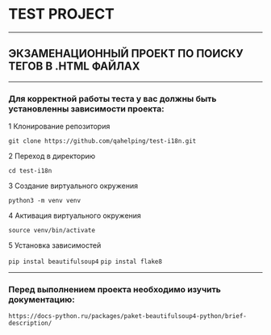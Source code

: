 # TEST PROJECT

---------------------------

## ЭКЗАМЕНАЦИОННЫЙ ПРОЕКТ ПО ПОИСКУ ТЕГОВ В .HTML ФАЙЛАХ

 _________________________

### Для корректной работы теста у вас должны быть установленны зависимости проекта:

1 Клонирование репозитория

```git clone https://github.com/qahelping/test-i18n.git```

2 Переход в директорию

```cd test-i18n```

3 Создание виртуального окружения

```python3 -m venv venv```

4 Активация виртуального окружения

```source venv/bin/activate```

5 Установка зависимостей

```pip instal beautifulsoup4```
```pip instal flake8```

------------------------------

### Перед выполнением проекта необходимо изучить документацию:

``https://docs-python.ru/packages/paket-beautifulsoup4-python/brief-description/``